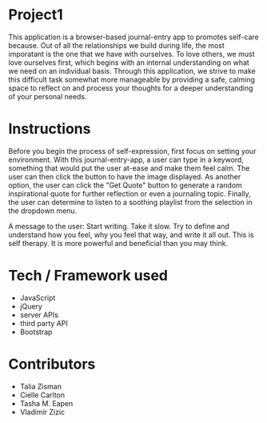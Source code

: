 # Project1
This application is a browser-based journal-entry app to promotes self-care because. Out of all the relationships we build during life, the most imporatant is the one that we have with ourselves. To love others, we must love ourselves first, which begins with an internal understanding on what we need on an individual basis. Through this application, we strive to make this difficult task somewhat more manageable by providing a safe, calming space to reflect on and process your thoughts for a deeper understanding of your personal needs. 

# Instructions
Before you begin the process of self-expression, first focus on setting your environment. With this journal-entry-app, a user can type in a keyword, something that would put the user at-ease and make them feel calm. The user can then click the button to have the image displayed. As another option, the user can click the "Get Quote" button to generate a random inspirational quote for further reflection or even a journaling topic. Finally, the user can determine to listen to a soothing playlist from the selection in the dropdown menu. 

A message to the user:
Start writing. Take it slow. Try to define and understand how you feel, why you feel that way, and write it all out. This is self therapy. It is more powerful and beneficial than you may think. 

# Tech / Framework used 
  - JavaScript
  - jQuery 
  - server APIs
  - third party API
  - Bootstrap 

  
  # Contributors 
  - Talia Zisman
  - Cielle Carlton
  - Tasha M. Eapen 
  - Vladimir Zizic
